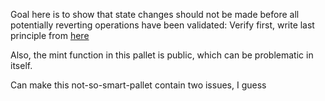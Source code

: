Goal here is to show that state changes should not be made before all potentially reverting operations have been validated:
Verify first, write last principle from [here](https://docs.substrate.io/main-docs/build/runtime-storage/)

Also, the mint function in this pallet is public, which can be problematic in itself.

Can make this not-so-smart-pallet contain two issues, I guess